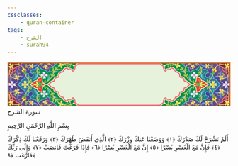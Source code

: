 ```yaml
---
cssclasses:
    - quran-container
tags:
    - الشرح
    - surah94
---
```

<div class="quran-container">
<span class="second-border"></span>
<span class="border"></span>
<div class="head-container">
<img src="https://raw.githubusercontent.com/LORDyyyyy/obsidian-the_quran_vault/main/src/webview/surah_head.png" height=100>
<div class="surah-name">
<span class="surah-name-fnt">سورة الشرح</span>
</div>
</div>
<div class="quran-content">
<div class="name-of-god"> <p> بِسْمِ اللَّهِ الرَّحْمَنِ الرَّحِيمِ </p></div>
<p>
<span class="sign" id="f1">أَلَمْ نَشْرَحْ لَكَ صَدْرَكَ <span>﴿</span>١<span>﴾</span></span>
<span class="sign" id="f2">وَوَضَعْنَا عَنكَ وِزْرَكَ <span>﴿</span>٢<span>﴾</span></span>
<span class="sign" id="f3">الَّذِى أَنقَضَ ظَهْرَكَ <span>﴿</span>٣<span>﴾</span></span>
<span class="sign" id="f4">وَرَفَعْنَا لَكَ ذِكْرَكَ <span>﴿</span>٤<span>﴾</span></span>
<span class="sign" id="f5">فَإِنَّ مَعَ الْعُسْرِ يُسْرًا <span>﴿</span>٥<span>﴾</span></span>
<span class="sign" id="f6">إِنَّ مَعَ الْعُسْرِ يُسْرًا <span>﴿</span>٦<span>﴾</span></span>
<span class="sign" id="f7">فَإِذَا فَرَغْتَ فَانصَبْ <span>﴿</span>٧<span>﴾</span></span>
<span class="sign" id="f8">وَإِلَى رَبِّكَ فَارْغَب <span>﴿</span>٨<span>﴾</span></span>

</p>
</div>
<span class="border" style="margin-top:25px;"></span>
<span class="second-border-bottom"></span>
</div>
